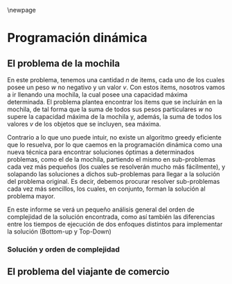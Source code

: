 \newpage

# Programación dinámica

## El problema de la mochila

   En este problema, tenemos una cantidad *n* de items, cada uno de los cuales posee un peso *w* no negativo y un valor *v*. Con estos items, nosotros vamos a ir llenando una mochila, la cual posee una capacidad máxima determinada.
   El problema plantea encontrar los items que se incluirán en la mochila, de tal forma que la suma de todos sus pesos particulares *w* no supere la capacidad máxima de la mochila y, además, la suma de todos los valores *v* de los objetos que se incluyen, sea máxima.

   Contrario a lo que uno puede intuir, no existe un algoritmo greedy eficiente que lo resuelva, por lo que caemos en la programación dinámica como una nueva técnica para encontrar soluciones óptimas a determinados problemas, como el de la mochila, partiendo el mismo en sub-problemas cada vez más pequeños (los cuales se resolverán mucho más fácilmente), y solapando las soluciones a dichos sub-problemas para llegar a la solución del problema original. Es decir, debemos procurar resolver sub-problemas cada vez más sencillos, los cuales, en conjunto, forman la solución al problema mayor.
   
   En este informe se verá un pequeño análisis general del orden de complejidad de la solución encontrada, como así también las diferencias entre los tiempos de ejecución de dos enfoques distintos para implementar la solución (Bottom-up y Top-Down)

### Solución y orden de complejidad

   

## El problema del viajante de comercio
